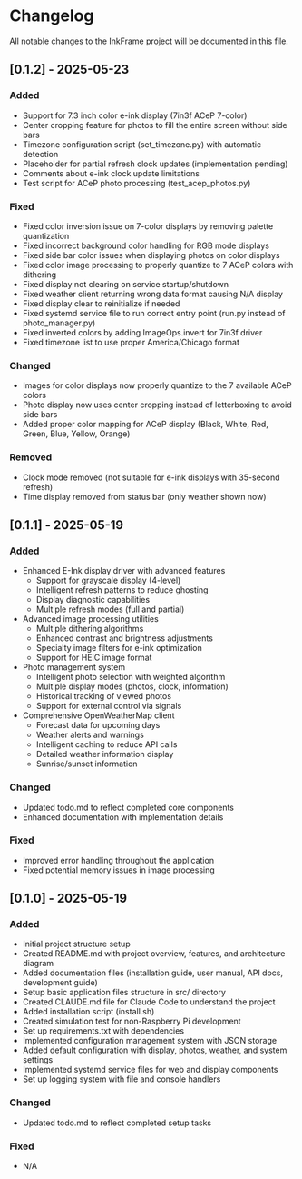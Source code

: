 # Changelog

All notable changes to the InkFrame project will be documented in this file.

## [0.1.2] - 2025-05-23

### Added
- Support for 7.3 inch color e-ink display (7in3f ACeP 7-color)
- Center cropping feature for photos to fill the entire screen without side bars
- Timezone configuration script (set_timezone.py) with automatic detection
- Placeholder for partial refresh clock updates (implementation pending)
- Comments about e-ink clock update limitations
- Test script for ACeP photo processing (test_acep_photos.py)

### Fixed
- Fixed color inversion issue on 7-color displays by removing palette quantization
- Fixed incorrect background color handling for RGB mode displays
- Fixed side bar color issues when displaying photos on color displays
- Fixed color image processing to properly quantize to 7 ACeP colors with dithering
- Fixed display not clearing on service startup/shutdown
- Fixed weather client returning wrong data format causing N/A display
- Fixed display clear to reinitialize if needed
- Fixed systemd service file to run correct entry point (run.py instead of photo_manager.py)
- Fixed inverted colors by adding ImageOps.invert for 7in3f driver
- Fixed timezone list to use proper America/Chicago format

### Changed
- Images for color displays now properly quantize to the 7 available ACeP colors
- Photo display now uses center cropping instead of letterboxing to avoid side bars
- Added proper color mapping for ACeP display (Black, White, Red, Green, Blue, Yellow, Orange)

### Removed
- Clock mode removed (not suitable for e-ink displays with 35-second refresh)
- Time display removed from status bar (only weather shown now)

## [0.1.1] - 2025-05-19

### Added
- Enhanced E-Ink display driver with advanced features
  - Support for grayscale display (4-level)
  - Intelligent refresh patterns to reduce ghosting
  - Display diagnostic capabilities
  - Multiple refresh modes (full and partial)
- Advanced image processing utilities
  - Multiple dithering algorithms
  - Enhanced contrast and brightness adjustments
  - Specialty image filters for e-ink optimization
  - Support for HEIC image format
- Photo management system
  - Intelligent photo selection with weighted algorithm
  - Multiple display modes (photos, clock, information)
  - Historical tracking of viewed photos
  - Support for external control via signals
- Comprehensive OpenWeatherMap client
  - Forecast data for upcoming days
  - Weather alerts and warnings
  - Intelligent caching to reduce API calls
  - Detailed weather information display
  - Sunrise/sunset information

### Changed
- Updated todo.md to reflect completed core components
- Enhanced documentation with implementation details

### Fixed
- Improved error handling throughout the application
- Fixed potential memory issues in image processing

## [0.1.0] - 2025-05-19

### Added
- Initial project structure setup
- Created README.md with project overview, features, and architecture diagram
- Added documentation files (installation guide, user manual, API docs, development guide)
- Setup basic application files structure in src/ directory
- Created CLAUDE.md file for Claude Code to understand the project
- Added installation script (install.sh)
- Created simulation test for non-Raspberry Pi development
- Set up requirements.txt with dependencies
- Implemented configuration management system with JSON storage
- Added default configuration with display, photos, weather, and system settings
- Implemented systemd service files for web and display components
- Set up logging system with file and console handlers

### Changed
- Updated todo.md to reflect completed setup tasks

### Fixed
- N/A